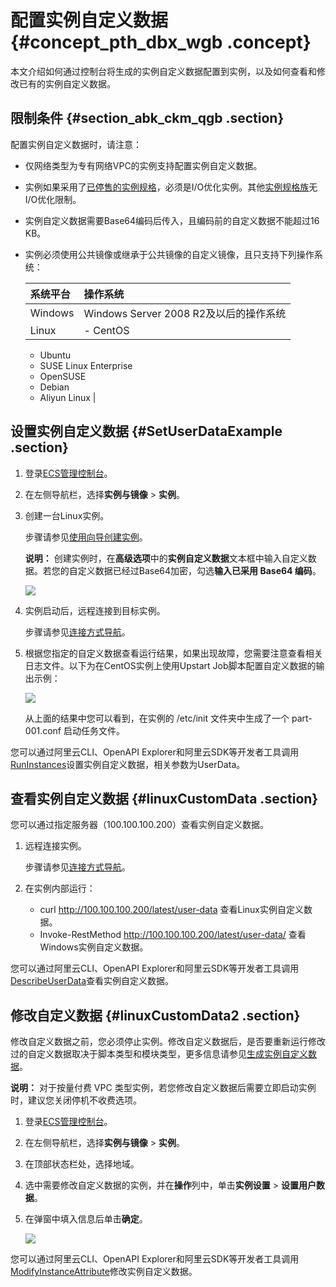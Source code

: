 # 配置实例自定义数据 {#concept_pth_dbx_wgb .concept}

本文介绍如何通过控制台将生成的实例自定义数据配置到实例，以及如何查看和修改已有的实例自定义数据。

## 限制条件 {#section_abk_ckm_qgb .section}

配置实例自定义数据时，请注意：

-   仅网络类型为专有网络VPC的实例支持配置实例自定义数据。
-   实例如果采用了[已停售的实例规格](cn.zh-CN/实例/选择实例规格/已停售的实例规格.md#)，必须是I/O优化实例。其他[实例规格族](../cn.zh-CN/实例/实例规格族.md#)无I/O优化限制。
-   实例自定义数据需要Base64编码后传入，且编码前的自定义数据不能超过16 KB。
-   实例必须使用公共镜像或继承于公共镜像的自定义镜像，且只支持下列操作系统：

    |系统平台|操作系统|
    |:---|:---|
    |Windows|Windows Server 2008 R2及以后的操作系统|
    |Linux|     -   CentOS
    -   Ubuntu
    -   SUSE Linux Enterprise
    -   OpenSUSE
    -   Debian
    -   Aliyun Linux
 |


## 设置实例自定义数据 {#SetUserDataExample .section}

1.  登录[ECS管理控制台](https://ecs.console.aliyun.com)。
2.  在左侧导航栏，选择**实例与镜像** \> **实例**。
3.  创建一台Linux实例。

    步骤请参见[使用向导创建实例](cn.zh-CN/实例/创建实例/使用向导创建实例.md#)。

    **说明：** 创建实例时，在**高级选项**中的**实例自定义数据**文本框中输入自定义数据。若您的自定义数据已经过Base64加密，勾选**输入已采用 Base64 编码**。

    ![](http://static-aliyun-doc.oss-cn-hangzhou.aliyuncs.com/assets/img/9660/156084097733312_zh-CN.png)

4.  实例启动后，远程连接到目标实例。

    步骤请参见[连接方式导航](cn.zh-CN/实例/连接实例/连接方式导航.md#)。

5.  根据您指定的自定义数据查看运行结果，如果出现故障，您需要注意查看相关日志文件。以下为在CentOS实例上使用Upstart Job脚本配置自定义数据的输出示例：

    ![](http://static-aliyun-doc.oss-cn-hangzhou.aliyuncs.com/assets/img/9660/15608409775485_zh-CN.png)

    从上面的结果中您可以看到，在实例的 /etc/init 文件夹中生成了一个 part-001.conf 启动任务文件。


您可以通过阿里云CLI、OpenAPI Explorer和阿里云SDK等开发者工具调用[RunInstances](../cn.zh-CN/API参考/实例/RunInstances.md#)设置实例自定义数据，相关参数为UserData。

## 查看实例自定义数据 {#linuxCustomData .section}

您可以通过指定服务器（100.100.100.200）查看实例自定义数据。

1.  远程连接实例。

    步骤请参见[连接方式导航](cn.zh-CN/实例/连接实例/连接方式导航.md#)。

2.  在实例内部运行：
    -   curl http://100.100.100.200/latest/user-data 查看Linux实例自定义数据。
    -   Invoke-RestMethod http://100.100.100.200/latest/user-data/ 查看Windows实例自定义数据。

您可以通过阿里云CLI、OpenAPI Explorer和阿里云SDK等开发者工具调用[DescribeUserData](../cn.zh-CN/API参考/实例/DescribeUserData.md#)查看实例自定义数据。

## 修改自定义数据 {#linuxCustomData2 .section}

修改自定义数据之前，您必须停止实例。修改自定义数据后，是否要重新运行修改过的自定义数据取决于脚本类型和模块类型，更多信息请参见[生成实例自定义数据](cn.zh-CN/实例/管理实例/使用实例自定义数据/生成实例自定义数据.md#)。

**说明：** 对于按量付费 VPC 类型实例，若您修改自定义数据后需要立即启动实例时，建议您关闭停机不收费选项。

1.  登录[ECS管理控制台](https://ecs.console.aliyun.com)。
2.  在左侧导航栏，选择**实例与镜像** \> **实例**。
3.  在顶部状态栏处，选择地域。
4.  选中需要修改自定义数据的实例，并在**操作**列中，单击**实例设置** \> **设置用户数据**。
5.  在弹窗中填入信息后单击**确定**。

    ![](http://static-aliyun-doc.oss-cn-hangzhou.aliyuncs.com/assets/img/9660/15608409785486_zh-CN.png)


您可以通过阿里云CLI、OpenAPI Explorer和阿里云SDK等开发者工具调用[ModifyInstanceAttribute](../cn.zh-CN/API参考/实例/ModifyInstanceAttribute.md#)修改实例自定义数据。


